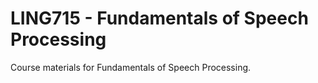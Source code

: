 # LING715 - Fundamentals of Speech Processing

Course materials for Fundamentals of Speech Processing.
